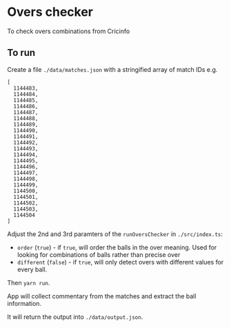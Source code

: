 # Overs checker

To check overs combinations from Cricinfo

## To run

Create a file `./data/matches.json` with a stringified array of match IDs e.g.
```
[
  1144483,
  1144484,
  1144485,
  1144486,
  1144487,
  1144488,
  1144489,
  1144490,
  1144491,
  1144492,
  1144493,
  1144494,
  1144495,
  1144496,
  1144497,
  1144498,
  1144499,
  1144500,
  1144501,
  1144502,
  1144503,
  1144504
]
```

Adjust the 2nd and 3rd paramters of the `runOversChecker` in `./src/index.ts`:
* `order` (`true`) - if `true`, will order the balls in the over meaning. Used for looking for combinations of balls rather than precise over
* `different` (`false`) - if `true`, will only detect overs with different values for every ball. 

Then `yarn run`.

App will collect commentary from the matches and extract the ball information.

It will return the output into `./data/output.json`.